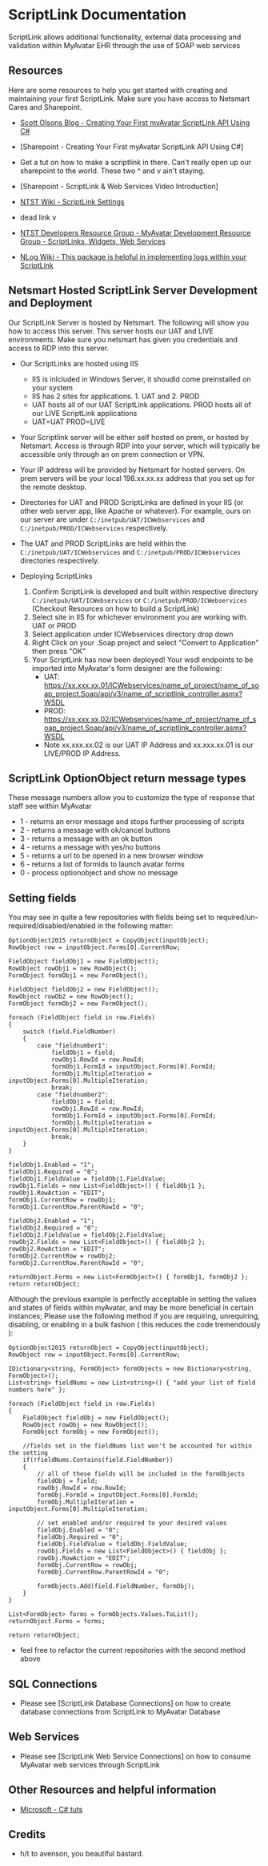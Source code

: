 # ScriptLink Documentation

ScriptLink allows additional functionality, external data processing and validation within MyAvatar EHR through the use of SOAP web services

## Resources

Here are some resources to help you get started with creating and maintaining your first ScriptLink. Make sure you have access to Netsmart Cares and Sharepoint.

- [Scott Olsons Blog - Creating Your First myAvatar ScriptLink API Using C#](https://rarelysimpleblog.wordpress.com/2020/02/04/creating-your-first-myavatar-scriptlink-api-using-c/)

- [Sharepoint - Creating Your First myAvatar ScriptLink API Using C#]

- Get a tut on how to make a scriptlink in there. Can't really open up our sharepoint to the world. These two ^ and v ain't staying.

- [Sharepoint - ScriptLink & Web Services Video Introduction]

- [NTST Wiki - ScriptLink Settings](https://wikihelp.ntst.com/myAvatar/Avatar_RADplus/RADplus_User_Guide/0B0Modeling/0N0Form_Designer/NI0Form_Layout_Screen/ScriptLink_Settings_screen)


- dead link v
- [NTST Developers Resource Group - MyAvatar Development Resource Group - ScriptLinks, Widgets, Web Services](https://netsmartcares.force.com/s/group/0F970000000XeyJCAS/developers-resource-group)

- [NLog Wiki - This package is helpful in implementing logs within your ScriptLink](https://github.com/nlog/nlog/wiki)

## Netsmart Hosted ScriptLink Server Development and Deployment

Our ScriptLink Server is hosted by Netsmart. The following will show you how to access this server. This server hosts our UAT and LIVE environments. Make sure you netsmart has given you credentials and access to RDP into this server.

- Our ScriptLinks are hosted using IIS
    - IIS is inlcluded in Windows Server, it shoudld come preinstalled on your system
    - IIS has 2 sites for applications. 1. UAT and 2. PROD
    - UAT hosts all of our UAT ScriptLink applications. PROD hosts all of our LIVE ScriptLink applications
    - UAT=UAT PROD=LIVE

- Your Scriptlink server will be either self hosted on prem, or hosted by Netsmart. Access is through RDP into your server, which will typically be accessible only through an on prem connection or VPN.

- Your IP address will be provided by Netsmart for hosted servers. On prem servers will be your local 198.xx.xx.xx address that you set up for the remote desktop.

- Directories for UAT and PROD ScriptLinks are defined in your IIS (or other web server app, like Apache or whatever). For example, ours on our server are under `C:/inetpub/UAT/ICWebservices` and `C:/inetpub/PROD/ICWebservices` respectively.

- The UAT and PROD ScriptLinks are held within the `C:/inetpub/UAT/ICWebservices` and `C:/inetpub/PROD/ICWebservices` directories respectively.

- Deploying ScriptLinks
    1. Confirm ScriptLink is developed and built within respective directory `C:/inetpub/UAT/ICWebservices` or `C:/inetpub/PROD/ICWebservices` (Checkout Resources on how to build a ScriptLink)
    2. Select site in IIS for whichever environment you are working with. UAT or PROD
    3. Select application under ICWebservices directory drop down 
    4. Right Click on your .Soap project and select "Convert to Application" then press "OK"
    5. Your ScriptLink has now been deployed! Your wsdl endpoints to be imported into MyAvatar's form designer are the following: 
        * UAT: https://xx.xxx.xx.01/ICWebservices/name_of_project/name_of_soap_project.Soap/api/v3/name_of_scriptlink_controller.asmx?WSDL
        * PROD: https://xx.xxx.xx.02/ICWebservices/name_of_project/name_of_soap_project.Soap/api/v3/name_of_scriptlink_controller.asmx?WSDL
        * Note xx.xxx.xx.02 is our UAT IP Address and xx.xxx.xx.01 is our LIVE/PROD IP Address.

## ScriptLink OptionObject return message types

These message numbers allow you to customize the type of response that staff see within MyAvatar

- 1 - returns an error message and stops further processing of scripts
- 2 - returns a message with ok/cancel buttons
- 3 - returns a message with an ok button
- 4 - returns a message with yes/no buttons
- 5 - returns a url to be opened in a new browser window
- 6 - returns a list of formids to launch avatar forms
- 0 - process optionobject and show no message

## Setting fields

You may see in quite a few repositories with fields being set to required/un-required/disabled/enabled in the following matter:

```
OptionObject2015 returnObject = CopyObject(inputObject);
RowObject row = inputObject.Forms[0].CurrentRow;

FieldObject fieldObj1 = new FieldObject();
RowObject rowObj1 = new RowObject();
FormObject formObj1 = new FormObject();

FieldObject fieldObj2 = new FieldObject();
RowObject rowOb2 = new RowObject();
FormObject formObj2 = new FormObject();

foreach (FieldObject field in row.Fields)
{
    switch (field.FieldNumber)
    {
        case "fieldnumber1":
            fieldObj1 = field;
            rowObj1.RowId = row.RowId;
            formObj1.FormId = inputObject.Forms[0].FormId;
            formObj1.MultipleIteration = inputObject.Forms[0].MultipleIteration;
            break;
        case "fieldnumber2":
            fieldObj1 = field;
            rowObj1.RowId = row.RowId;
            formObj1.FormId = inputObject.Forms[0].FormId;
            formObj1.MultipleIteration = inputObject.Forms[0].MultipleIteration;
            break;
    }
}

fieldObj1.Enabled = "1";
fieldObj1.Required = "0";
fieldObj1.FieldValue = fieldObj1.FieldValue;
rowObj1.Fields = new List<FieldObject>() { fieldObj1 };
rowObj1.RowAction = "EDIT";
formObj1.CurrentRow = rowObj1;
formObj1.CurrentRow.ParentRowId = "0";

fieldObj2.Enabled = "1";
fieldObj2.Required = "0";
fieldObj2.FieldValue = fieldObj2.FieldValue;
rowObj2.Fields = new List<FieldObject>() { fieldObj2 };
rowObj2.RowAction = "EDIT";
formObj2.CurrentRow = rowObj2;
formObj2.CurrentRow.ParentRowId = "0";

returnObject.Forms = new List<FormObject>() { formObj1, formObj2 };
return returnObject;
```

Although the previous example is perfectly acceptable in setting the values and states of fields within myAvatar, and may be more beneficial in certain instances; Please use the following method if you are requiring, unrequiring, disabling, or enabling in a bulk fashion ( this reduces the code tremendously ):

```   
OptionObject2015 returnObject = CopyObject(inputObject);
RowObject row = inputObject.Forms[0].CurrentRow;

IDictionary<string, FormObject> formObjects = new Dictionary<string, FormObject>();
List<string> fieldNums = new List<string>() { "add your list of field numbers here" };

foreach (FieldObject field in row.Fields)
{
    FieldObject fieldObj = new FieldObject();
    RowObject rowObj = new RowObject();
    FormObject formObj = new FormObject();

    //fields set in the fieldNums list won't be accounted for within the setting
    if(!fieldNums.Contains(field.FieldNumber))
    {
        // all of these fields will be included in the formObjects
        fieldObj = field;
        rowObj.RowId = row.RowId;
        formObj.FormId = inputObject.Forms[0].FormId;
        formObj.MultipleIteration = inputObject.Forms[0].MultipleIteration;

        // set enabled and/or required to your desired values
        fieldObj.Enabled = "0";
        fieldObj.Required = "0";
        fieldObj.FieldValue = fieldObj.FieldValue;
        rowObj.Fields = new List<FieldObject>() { fieldObj };
        rowObj.RowAction = "EDIT";
        formObj.CurrentRow = rowObj;
        formObj.CurrentRow.ParentRowId = "0";

        formObjects.Add(field.FieldNumber, formObj);
    }
}

List<FormObject> forms = formObjects.Values.ToList();
returnObject.Forms = forms;

return returnObject;
```

- feel free to refactor the current repositories with the second method above

## SQL Connections
- Please see [ScriptLink Database Connections] on how to create database connections from ScriptLink to MyAvatar Database

## Web Services
- Please see [ScriptLink Web Service Connections] on how to consume MyAvatar web services through ScriptLink

## Other Resources and helpful information
- [Microsoft - C# tuts](https://dotnet.microsoft.com/learn/csharp)

## Credits
- h/t to avenson, you beautiful bastard.
